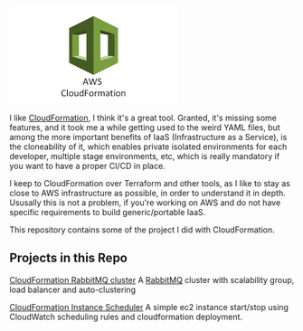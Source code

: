 ![CloudFormation](./icons/CloudFormation.png)

I like [CloudFormation](https://aws.amazon.com/cloudformation), I think it's a great tool. Granted, it's missing some features, and it took me a while getting used to the weird YAML files, but among the more important benefits of IaaS (Infrastructure as a Service), is the cloneability of it, which enables private isolated environments for each developer, multiple stage environments, etc, which is really mandatory if you want to have a proper CI/CD in place.

I keep to CloudFormation over Terraform and other tools, as I like to stay as close to AWS infrastructure as possible, in order to understand it in depth. Ususally this is not a problem, if you're working on AWS and do not have specific requirements to build generic/portable IaaS.

This repository contains some of the project I did with CloudFormation.

## Projects in this Repo
[CloudFormation RabbitMQ cluster](./rabbit-cluster/README.md)
A [RabbitMQ](https://www.rabbitmq.com/) cluster with scalability group, load balancer and auto-clustering

[CloudFormation Instance Scheduler](./instance-scheduler/README.md)
A simple ec2 instance start/stop using CloudWatch scheduling rules and cloudformation deployment. 
